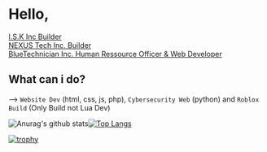 # Hello,


[I.S.K Inc Builder](https://www.roblox.com/groups/7094138/I-S-K-Inc) 
<br>
[NEXUS Tech Inc. Builder](https://www.roblox.com/groups/5990010/NEXUS-Tech-Inc) 
<br>
[BlueTechnician Inc. Human Ressource Officer & Web Developer](https://www.roblox.com/groups/8844039/BlueTechnician-Incorporated)

## What can i do?

--> `Website Dev` (html, css, js, php), `Cybersecurity Web` (python) and `Roblox Build` (Only Build not Lua Dev)


![Anurag's github stats](https://github-readme-stats.vercel.app/api?username=Hugoto69&show_icons=true&theme=jolly)[![Top Langs](https://github-readme-stats.vercel.app/api/top-langs/?username=Hugoto69&theme=jolly)](https://github.com/anuraghazra/github-readme-stats)



[![trophy](https://github-profile-trophy.vercel.app/?username=Hugoto69&theme=chalk)](https://github.com/ryo-ma/github-profile-trophy)



<!--
## Join my discord server:

[ohhh click](https://discord.gg/dFD2VzV)

![beep beep i'm a sheep](https://64.media.tumblr.com/tumblr_m9py0wFtq01rshzllo1_500.gifv)
-->

